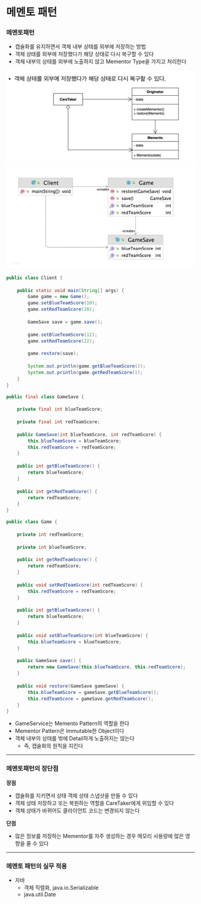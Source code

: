 # 메멘토 패턴

### 메멘토패턴

- 캡슐화를 유지하면서 객체 내부 상태를 외부에 저장하는 방법
- 객체 상태를 외부에 저장했다가 해당 상태로 다시 복구할 수 있다
- 객체 내부의 상태를 외부에 노출하지 않고 Mementor Type을 가지고 처리한다

![memento_img1](memento_img1.png)
![Untitled](memento_img2.png)

```java
public class Client {

    public static void main(String[] args) {
        Game game = new Game();
        game.setBlueTeamScore(10);
        game.setRedTeamScore(20);

        GameSave save = game.save();

        game.setBlueTeamScore(12);
        game.setRedTeamScore(22);

        game.restore(save);

        System.out.println(game.getBlueTeamScore());
        System.out.println(game.getRedTeamScore());
    }
}
```

```java
public final class GameSave {

    private final int blueTeamScore;

    private final int redTeamScore;

    public GameSave(int blueTeamScore, int redTeamScore) {
        this.blueTeamScore = blueTeamScore;
        this.redTeamScore = redTeamScore;
    }

    public int getBlueTeamScore() {
        return blueTeamScore;
    }

    public int getRedTeamScore() {
        return redTeamScore;
    }
}
```

```java
public class Game {

    private int redTeamScore;

    private int blueTeamScore;

    public int getRedTeamScore() {
        return redTeamScore;
    }

    public void setRedTeamScore(int redTeamScore) {
        this.redTeamScore = redTeamScore;
    }

    public int getBlueTeamScore() {
        return blueTeamScore;
    }

    public void setBlueTeamScore(int blueTeamScore) {
        this.blueTeamScore = blueTeamScore;
    }

    public GameSave save() {
        return new GameSave(this.blueTeamScore, this.redTeamScore);
    }

    public void restore(GameSave gameSave) {
        this.blueTeamScore = gameSave.getBlueTeamScore();
        this.redTeamScore = gameSave.getRedTeamScore();
    }
}
```

- GameService는 Memento Pattern의 역할을 한다
- Mementor Pattern은 Immutable한 Object이다
- 객체 내부의 상태를 밖에 Detail하게 노출하지는 않는다
    - 즉, 캡슐화의 원칙을 지킨다

---

### 메멘토패턴의 장단점

**장점**

- 캡슐화를 지키면서 상태 객체 상태 스냅샷을 만들 수 있다
- 객체 상태 저장하고 또는 복원하는 역할을 CareTaker에게 위임할 수 있다
- 객체 상태가 바뀌어도 클라이언트 코드는 변경되지 않는다

**단점**

- 많은 정보를 저장하는 Mementor를 자주 생성하는 경우 메모리 사용량에 많은 영향을 줄 수 있다

---

### 메멘토 패턴의 실무 적용

- 자바
    - 객체 직렬화, java.io.Serializable
    - java.util.Date